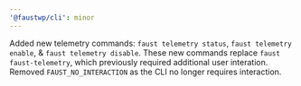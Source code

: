 ```yaml
---
'@faustwp/cli': minor
---
```


Added new telemetry commands: `faust telemetry status`, `faust telemetry enable`, & `faust telemetry disable`.
These new commands replace `faust faust-telemetry`, which previously required additional user interation.
Removed `FAUST_NO_INTERACTION` as the CLI no longer requires interaction.
